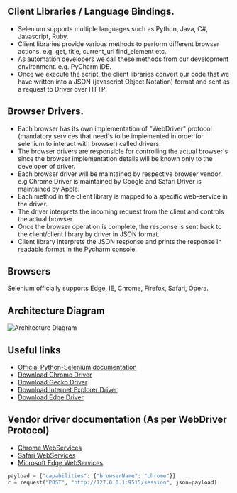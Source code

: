 ## Client Libraries / Language Bindings.
* Selenium supports multiple languages such as Python, Java, C#, Javascript, Ruby.
* Client libraries provide various methods to perform different browser actions. e.g. get, title, current_url find_element etc.
* As automation developers we call these methods from our development environment. e.g. PyCharm IDE.
* Once we execute the script, the client libraries convert our code that we have written into a JSON (javascript Object Notation) format and sent as a request to Driver over HTTP.

## Browser Drivers.
* Each browser has its own implementation of "WebDriver" protocol (mandatory services that need's to be implemented in order for selenium to interact with browser) called drivers.
* The browser drivers are responsible for controlling the actual browser's since the browser implementation details will be known only to the developer of driver.
* Each browser driver will be maintained by respective browser vendor. e.g Chrome Driver is maintained by Google and Safari Driver is maintained by Apple.
* Each method in the client library is mapped to a specific web-service in the driver.
* The driver interprets the incoming request from the client and controls the actual browser.
* Once the browser operation is complete, the response is sent back to the client/client library by driver in JSON format.
* Client library interprets the JSON response and prints the response in readable format in the Pycharm console.

## Browsers
Selenium officially supports Edge, IE, Chrome, Firefox, Safari, Opera.

## Architecture Diagram

![Architecture Diagram](https://github.com/sandeepsuryaprasad/Python_Selenium/blob/master/Images/Selenium_Architecture.png)

## Useful links
* [Official Python-Selenium documentation](https://www.selenium.dev/selenium/docs/api/py/index.html)
* [Download Chrome Driver](https://chromedriver.chromium.org/downloads)
* [Download Gecko Driver](https://github.com/mozilla/geckodriver/releases)
* [Download Internet Explorer Driver](https://selenium-release.storage.googleapis.com/index.html)
* [Download Edge Driver](https://developer.microsoft.com/en-us/microsoft-edge/tools/webdriver/)

## Vendor driver documentation (As per WebDriver Protocol)
* [Chrome WebServices](https://chromium.googlesource.com/chromium/src/+/master/docs/chromedriver_status.md)
* [Safari WebServices](https://developer.apple.com/documentation/webkit/macos_webdriver_commands_for_safari_11_1_and_earlier)
* [Microsoft Edge WebServices](https://docs.microsoft.com/en-us/microsoft-edge/edgehtml/webdriver/)

```python
payload = {"capabilities": {"browserName": "chrome"}}
r = request("POST", "http://127.0.0.1:9515/session", json=payload)
```




